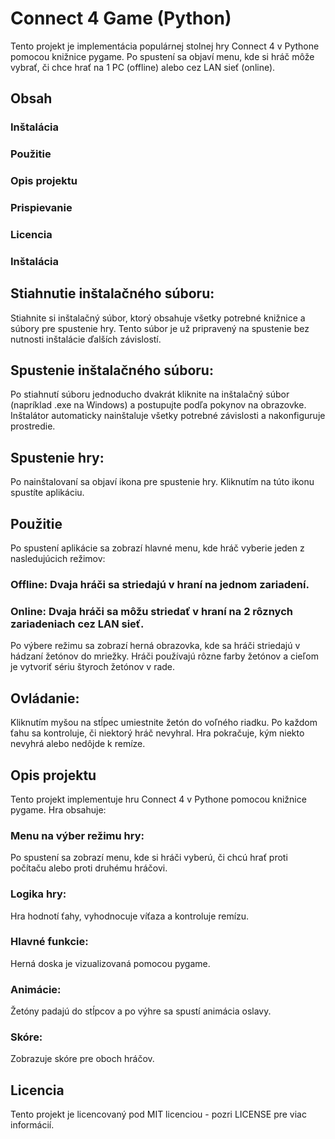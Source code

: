 
# Connect 4 Game (Python)
  Tento projekt je implementácia populárnej stolnej hry Connect 4 v Pythone pomocou knižnice pygame. Po spustení sa objaví menu, kde si hráč môže vybrať, či chce hrať na 1 PC (offline) alebo cez LAN sieť (online).

## Obsah
### Inštalácia
### Použitie
### Opis projektu
### Prispievanie
### Licencia
### Inštalácia

## Stiahnutie inštalačného súboru:
  Stiahnite si inštalačný súbor, ktorý obsahuje všetky potrebné knižnice a súbory pre spustenie hry. Tento súbor je už pripravený na spustenie bez nutnosti inštalácie ďalších závislostí.
  
## Spustenie inštalačného súboru:
  Po stiahnutí súboru jednoducho dvakrát kliknite na inštalačný súbor (napríklad .exe na Windows) a postupujte podľa pokynov na obrazovke. Inštalátor automaticky nainštaluje všetky potrebné závislosti a nakonfiguruje prostredie.
## Spustenie hry:
  Po nainštalovaní sa objaví ikona pre spustenie hry. Kliknutím na túto ikonu spustíte aplikáciu.
## Použitie
  Po spustení aplikácie sa zobrazí hlavné menu, kde hráč vyberie jeden z nasledujúcich režimov:
  
  ### Offline: Dvaja hráči sa striedajú v hraní na jednom zariadení.

  ### Online: Dvaja hráči sa môžu striedať v hraní na 2 rôznych zariadeniach cez LAN sieť.

  Po výbere režimu sa zobrazí herná obrazovka, kde sa hráči striedajú v hádzaní žetónov do mriežky. Hráči používajú rôzne farby žetónov a cieľom je vytvoriť sériu štyroch žetónov v rade.

## Ovládanie:
  Kliknutím myšou na stĺpec umiestnite žetón do voľného riadku.
  Po každom ťahu sa kontroluje, či niektorý hráč nevyhral.
  Hra pokračuje, kým niekto nevyhrá alebo nedôjde k remíze.
## Opis projektu
  Tento projekt implementuje hru Connect 4 v Pythone pomocou knižnice pygame. Hra obsahuje:
### Menu na výber režimu hry: 
  Po spustení sa zobrazí menu, kde si hráči vyberú, či chcú hrať proti počítaču alebo proti druhému hráčovi.

### Logika hry: 
  Hra hodnotí ťahy, vyhodnocuje víťaza a kontroluje remízu.


### Hlavné funkcie:
  Herná doska je vizualizovaná pomocou pygame.

### Animácie: 
  Žetóny padajú do stĺpcov a po výhre sa spustí animácia oslavy.

### Skóre: 
  Zobrazuje skóre pre oboch hráčov.


## Licencia

Tento projekt je licencovaný pod MIT licenciou - pozri LICENSE pre viac informácií.










